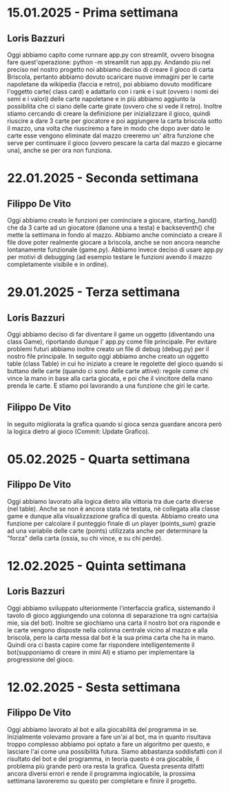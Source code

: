 # 15.01.2025 - Prima settimana
## Loris Bazzuri
Oggi abbiamo capito come runnare app.py con streamlit, ovvero bisogna fare quest'operazione: python -m streamlit run app.py.
Andando piu nel preciso nel nostro progetto noi abbiamo deciso di creare il gioco di carta Briscola, pertanto abbiamo dovuto scaricare nuove immagini per le carte napoletane da wikipedia (faccia e retro), poi abbiamo dovuto modificare l'oggetto carte( class card) e adattarlo con i rank e i suit (ovvero i nomi dei semi e i valori) delle carte napoletane e in più abbiamo aggiunto la possibilita che ci siano delle carte girate (ovvero che si vede il retro).
Inoltre stiamo cercando di creare la definizione per inizializzare il gioco, quindi riuscire a dare 3 carte per giocatore e poi aggiungere la carta briscola sotto il mazzo, una volta che riusciremo a fare in modo che dopo aver dato le carte esse vengono eliminate dal mazzo creeremo un' altra funzione che serve per continuare il gioco (ovvero pescare la carta dal mazzo e giocarne una), anche se per ora non funziona.
# 22.01.2025 - Seconda settimana
## Filippo De Vito
Oggi abbiamo creato le funzioni per cominciare a giocare, starting_hand() che da 3 carte ad un giocatore (danone una a testa) e backseventh() che mette la settimana in fondo al mazzo. Abbiamo anche cominciato a creare il file dove poter realmente giocare a briscola, anche se non ancora neanche lontanamente funzionale (game.py). Abbiamo invece deciso di usare app.py per motivi di debugging (ad esempio testare le funzioni avendo il mazzo completamente visibile e in ordine).
# 29.01.2025 - Terza settimana 
## Loris Bazzuri
Oggi abbiamo deciso di far diventare il game un oggetto (diventando una class Game), riportando dunque l' app.py come file principale. Per evitare problemi futuri abbiamo inoltre creato un file di debug (debug.py) per il nostro file principale. In seguito oggi abbiamo anche creato un oggetto table (class Table) in cui ho iniziato a creare le regolette del gioco quando si buttano delle carte (quando ci sono delle carte attive): regole come chi vince la mano in base alla carta giocata, e poi che il vincitore della mano prenda le carte. E stiamo poi lavorando a una funzione che giri le carte.
## Filippo De Vito
In seguito migliorata la grafica quando si gioca senza guardare ancora però la logica dietro al gioco (Commit: Update Grafico).
# 05.02.2025 - Quarta settimana
## Filippo De Vito
Oggi abbiamo lavorato alla logica dietro alla vittoria tra due carte diverse (nel table). Anche se non è ancora stata nè testata, nè collegata alla classe game e dunque alla visualizzazione grafica di questa.
Abbiamo creato una funzione per calcolare il punteggio finale di un player (points_sum) grazie ad una variabile delle carte (points) utilizzata anche per determinare la "forza" della carta (ossia, su chi vince, e su chi perde).
# 12.02.2025 - Quinta settimana 
## Loris Bazzuri
Oggi abbiamo sviluppato ulteriormente l'interfaccia grafica, sistemando il tavolo di gioco aggiungendo una colonna di separazione tra ogni carta(sia mie, sia del bot). Inoltre se giochiamo una carta il nostro bot ora risponde e le carte vengono disposte nella colonna centrale vicino al mazzo e alla briscola, pero la carta messa dal bot è la sua prima carta che ha in mano. Quindi ora ci basta capire come far rispondere intelligentemente il bot(supponiamo di creare in mini AI) e stiamo per implementare la progressione del gioco.
# 12.02.2025 - Sesta settimana 
## Filippo De Vito
Oggi abbiamo lavorato al bot e alla giocabilità del programma in se. Inizialmente volevamo provare a fare un'ai al bot, ma in quanto risultava troppo complesso abbiamo poi optato a fare un algoritmo per questo, e lasciare l'ai come una possibilità futura. Siamo abbastanza soddisfatti con il risultato del bot e del programma, in teoria questo è ora giocabile, il problema più grande però ora resta la grafica. Questa presenta difatti ancora diversi errori e rende il programma ingiocabile, la prossima settimana lavoreremo su questo per completare e finire il progetto.